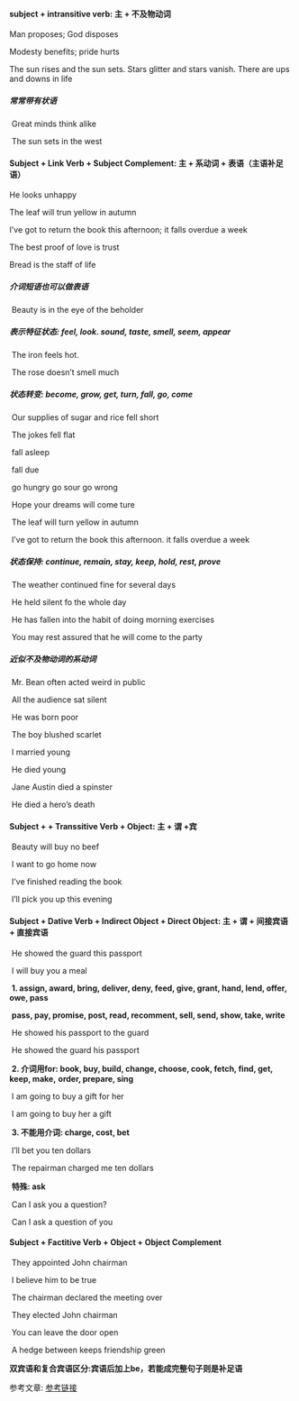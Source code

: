 
#### subject + intransitive verb: 主 + 不及物动词

  Man proposes; God disposes

  Modesty benefits; pride hurts

  The sun rises and the sun sets. Stars glitter and stars vanish. There are ups and downs in life <!-- more -->

#####   常常带有状语

​    Great minds think alike

​    The sun sets in the west 

#### Subject + Link Verb + Subject Complement: 主 + 系动词 + 表语（主语补足语）

  He looks unhappy

  The leaf will trun yellow in autumn

  I’ve got to return the book this afternoon; it falls overdue a week

  The best proof of love is trust

  Bread is the staff of life

#####   介词短语也可以做表语

​    Beauty is in the eye of the beholder

#####   表示特征状态: feel, look. sound, taste, smell, seem, appear

​    The iron feels hot.

​    The rose doesn’t smell much

#####   状态转变: become, grow, get, turn, fall, go, come

​    Our supplies of sugar and rice fell short

​    The jokes fell flat

​    fall asleep

​    fall due

​    go hungry     go sour     go wrong

​    Hope your dreams will come ture

​    The leaf will turn yellow in autumn

​    I’ve got to return the book this afternoon. it falls overdue a week

#####   状态保持: continue, remain, stay, keep, hold, rest, prove

​    The weather continued fine for several days

​    He held silent fo the whole day

​    He has fallen into the habit of doing morning exercises

​    You may rest assured that he will come to the party

#####   近似不及物动词的系动词

​    Mr. Bean often acted weird in public

​    All the audience sat silent

​    He was born poor

​    The boy blushed scarlet

​    I married young

​    He died young

​    Jane Austin died a spinster

​    He died a hero’s death

####   Subject + + Transsitive Verb + Object: 主 + 谓 +宾

​    Beauty will buy no beef

​    I want to go home now

​    I’ve finished reading the book

​    I’ll pick you up this evening

####   Subject + Dative Verb + Indirect Object + Direct Object: 主 + 谓 + 间接宾语 + 直接宾语

​    He showed the guard this passport

​    I will buy you a meal

​    **1. assign, award, bring, deliver, deny, feed, give, grant, hand, lend, offer, owe, pass**

​      **pass, pay, promise, post, read, recomment, sell, send, show, take, write**

​      He showed his passport to the guard

​      He showed the guard his passport

​    **2. 介词用for: book, buy, build, change, choose, cook, fetch, find, get, keep, make,** **order, prepare, sing**

​      I am going to buy a gift for her

​      I am going to buy her a gift

​    **3. 不能用介词: charge, cost, bet**

​      I’ll bet you ten dollars

​      The repairman charged me ten dollars

​      **特殊: ask**

​          Can I ask you a question?

​          Can I ask a question of you

####   Subject + Factitive Verb + Object + Object Complement

​    They appointed John chairman

​    I believe him to be true

​    The chairman declared the meeting over

​    They elected John chairman

​    You can leave the door open

​    A hedge between keeps friendship green

​    **双宾语和复合宾语区分:宾语后加上be，若能成完整句子则是补足语**

 
参考文章:
[参考链接](https://github.com/yizutianya/English_Grammar_Learning)
